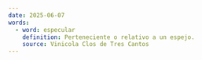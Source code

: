 ```yaml
---
date: 2025-06-07
words:
  - word: especular
    definition: Perteneciente o relativo a un espejo.
    source: Vinicola Clos de Tres Cantos
---
```

